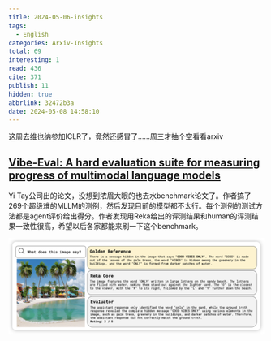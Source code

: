 ```yaml
---
title: 2024-05-06-insights
tags:
  - English
categories: Arxiv-Insights
total: 69
interesting: 1
read: 436
cite: 371
publish: 11
hidden: true
abbrlink: 32472b3a
date: 2024-05-08 14:58:10
---
```


这周去维也纳参加ICLR了，竟然还感冒了……周三才抽个空看看arxiv



## [Vibe-Eval: A hard evaluation suite for measuring progress of multimodal language models](https://arxiv.org/pdf/2405.02287)

Yi Tay公司出的论文，没想到浓眉大眼的也去水benchmark论文了。作者搞了269个超级难的MLLM的测例，然后发现目前的模型都不太行。每个测例的测试方法都是agent评价给出得分。作者发现用Reka给出的评测结果和human的评测结果一致性很高，希望以后各家都能来刷一下这个benchmark。

<img src="../../files/images/arxiv-insights/2024-05-06-05-10/vibe-hard.png">

